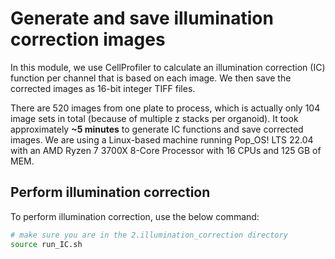 # Generate and save illumination correction images

In this module, we use CellProfiler to calculate an illumination correction (IC) function per channel that is based on each image.
We then save the corrected images as 16-bit integer TIFF files.

There are 520 images from one plate to process, which is actually only 104 image sets in total (because of multiple z stacks per organoid).
It took approximately **~5 minutes** to generate IC functions and save corrected images.
We are using a Linux-based machine running Pop_OS! LTS 22.04 with an AMD Ryzen 7 3700X 8-Core Processor with 16 CPUs and 125 GB of MEM.

## Perform illumination correction

To perform illumination correction, use the below command:

```bash
# make sure you are in the 2.illumination_correction directory
source run_IC.sh
```
